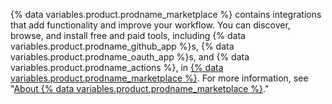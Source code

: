 {% data variables.product.prodname_marketplace %} contains integrations that add functionality and improve your workflow. You can discover, browse, and install free and paid tools, including {% data variables.product.prodname_github_app %}s, {% data variables.product.prodname_oauth_app %}s, and {% data variables.product.prodname_actions %}, in [{% data variables.product.prodname_marketplace %}](https://github.com/marketplace). For more information, see "[About {% data variables.product.prodname_marketplace %}](/github/customizing-your-github-workflow/exploring-integrations/about-github-marketplace)."
